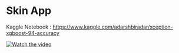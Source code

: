 # Skin App

Kaggle Notebook : https://www.kaggle.com/adarshbiradar/xception-xgboost-94-accuracy

[![Watch the video]()](https://rb.gy/dvvkm8)

